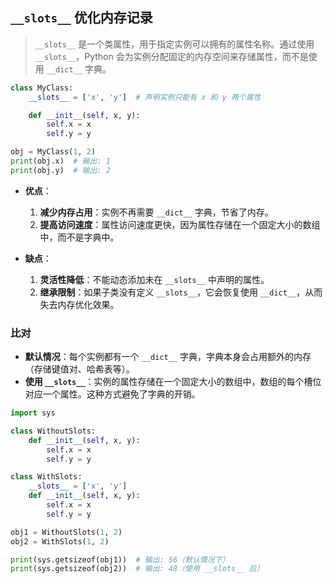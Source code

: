## **`__slots__` 优化内存记录**

>`__slots__` 是一个类属性，用于指定实例可以拥有的属性名称。通过使用 `__slots__`，Python 会为实例分配固定的内存空间来存储属性，而不是使用 `__dict__` 字典。



```python
class MyClass:
    __slots__ = ['x', 'y']  # 声明实例只能有 x 和 y 两个属性

    def __init__(self, x, y):
        self.x = x
        self.y = y

obj = MyClass(1, 2)
print(obj.x)  # 输出: 1
print(obj.y)  # 输出: 2
```

- **优点**：

  1. **减少内存占用**：实例不再需要 `__dict__` 字典，节省了内存。
  2. **提高访问速度**：属性访问速度更快，因为属性存储在一个固定大小的数组中，而不是字典中。

- **缺点**：

  1. **灵活性降低**：不能动态添加未在 `__slots__` 中声明的属性。
  2. **继承限制**：如果子类没有定义 `__slots__`，它会恢复使用 `__dict__`，从而失去内存优化效果。

  

### 比对

- **默认情况**：每个实例都有一个 `__dict__` 字典，字典本身会占用额外的内存（存储键值对、哈希表等）。
- **使用 `__slots__`**：实例的属性存储在一个固定大小的数组中，数组的每个槽位对应一个属性。这种方式避免了字典的开销。

```python
import sys

class WithoutSlots:
    def __init__(self, x, y):
        self.x = x
        self.y = y

class WithSlots:
    __slots__ = ['x', 'y']
    def __init__(self, x, y):
        self.x = x
        self.y = y

obj1 = WithoutSlots(1, 2)
obj2 = WithSlots(1, 2)

print(sys.getsizeof(obj1))  # 输出: 56（默认情况下）
print(sys.getsizeof(obj2))  # 输出: 48（使用 __slots__ 后）
```

